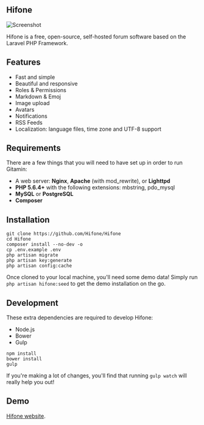 ## Hifone

![Screenshot](https://camo.githubusercontent.com/b7d53bb60a3b98e42ad3e04974a57aaacce460e7/687474703a2f2f363438322e636f6d2f6869666f6e65312e706e67)

Hifone is a free, open-source, self-hosted forum software based on the Laravel PHP Framework.

## Features

* Fast and simple
* Beautiful and responsive
* Roles & Permissions
* Markdown & Emoj
* Image upload
* Avatars
* Notifications
* RSS Feeds
* Localization: language files, time zone and UTF-8 support

## Requirements

There are a few things that you will need to have set up in order to run Gitamin:

- A web server: **Nginx**, **Apache** (with mod_rewrite), or **Lighttpd**
- **PHP 5.6.4+** with the following extensions: mbstring, pdo_mysql
- **MySQL** or **PostgreSQL**
- **Composer**

## Installation

```shell
git clone https://github.com/Hifone/Hifone
cd Hifone
composer install --no-dev -o
cp .env.example .env
php artisan migrate
php artisan key:generate
php artisan config:cache
```
Once cloned to your local machine, you'll need some demo data! Simply run `php artisan hifone:seed` to get the demo installation on the go.

## Development

These extra dependencies are required to develop Hifone:

- Node.js
- Bower
- Gulp

```shell
npm install
bower install
gulp
```

If you're making a lot of changes, you'll find that running `gulp watch` will really help you out!

## Demo

[Hifone website](http://hifone.com/).


